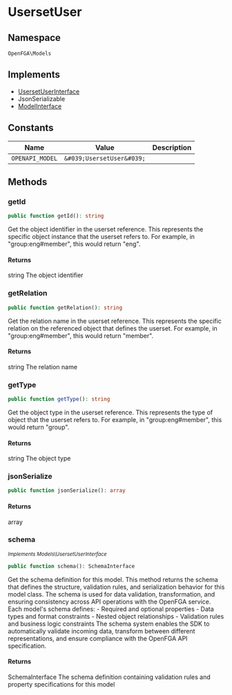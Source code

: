 # UsersetUser


## Namespace
`OpenFGA\Models`

## Implements
* [UsersetUserInterface](Models/UsersetUserInterface.md)
* JsonSerializable
* [ModelInterface](Models/ModelInterface.md)

## Constants
| Name | Value | Description |
|------|-------|-------------|
| `OPENAPI_MODEL` | `&#039;UsersetUser&#039;` |  |


## Methods
### getId


```php
public function getId(): string
```

Get the object identifier in the userset reference. This represents the specific object instance that the userset refers to. For example, in &quot;group:eng#member&quot;, this would return &quot;eng&quot;.


#### Returns
string
 The object identifier

### getRelation


```php
public function getRelation(): string
```

Get the relation name in the userset reference. This represents the specific relation on the referenced object that defines the userset. For example, in &quot;group:eng#member&quot;, this would return &quot;member&quot;.


#### Returns
string
 The relation name

### getType


```php
public function getType(): string
```

Get the object type in the userset reference. This represents the type of object that the userset refers to. For example, in &quot;group:eng#member&quot;, this would return &quot;group&quot;.


#### Returns
string
 The object type

### jsonSerialize


```php
public function jsonSerialize(): array
```



#### Returns
array

### schema

*<small>Implements Models\UsersetUserInterface</small>*  

```php
public function schema(): SchemaInterface
```

Get the schema definition for this model. This method returns the schema that defines the structure, validation rules, and serialization behavior for this model class. The schema is used for data validation, transformation, and ensuring consistency across API operations with the OpenFGA service. Each model&#039;s schema defines: - Required and optional properties - Data types and format constraints - Nested object relationships - Validation rules and business logic constraints The schema system enables the SDK to automatically validate incoming data, transform between different representations, and ensure compliance with the OpenFGA API specification.


#### Returns
SchemaInterface
 The schema definition containing validation rules and property specifications for this model


